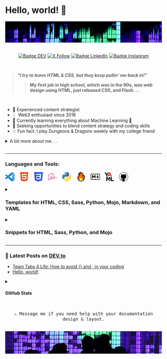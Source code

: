 # Hello, world! 👋

<img src="images/header.jpg" alt="Girl in a jacket">
<div align = center>
<br>

[![Badge DEV]][DEV]
[![X Follow]][Twitter]
[![Badge LinkedIn]][LinkedIn]
[![Badge Instagram]][Instagram]

[Badge DEV]: https://img.shields.io/badge/DEV.to-ilya0x-FFFFFF?color=FFFFFF&logo=dev&logoColor=FFFFFF&labelColor=000000
[DEV]: https://dev.to/ilya0x
[X Follow]: https://img.shields.io/twitter/follow/ilya0x
[Twitter]: https://twitter.com/ilya0x
[Badge LinkedIn]: https://img.shields.io/badge/LinkedIn-Ilya_Podobedov-FFFFFF?color=FFFFFF&logo=LinkedIn&logoColor=FFFFFF&labelColor=0077B5
[LinkedIn]: https://www.linkedin.com/in/ilya0x
[Badge Instagram]: https://img.shields.io/badge/Instagram-ilya0x-FFFFFF?color=FFFFFF&logo=Instagram&logoColor=FFFFFF&labelColor=962fbf
[Instagram]: https://www.instagram.com/ilya0x/
</div>
<br>

> <b><i>"I try to leave HTML & CSS, but they keep pullin' me back in!"</i>
>> My first job in high school, which was in the 90s, was web design using HTML,
>> just released CSS, and Flash. . .</b>

<br>

- 💭&nbsp;Experienced content strategist
- 💡&nbsp;&nbsp;Web3 enthusiast since 2018
- 🌱&nbsp;Currently learning everything about Machine Learning 🤯
- 🤝&nbsp;Seeking opportunities to blend content strategy and coding skills
- ✨&nbsp;Fun fact: I play Dungeons & Dragons weekly with my college friend

<details>
  
<summary>A bit more about me. . .</summary>
<br>

I'm a seasoned content strategist with a background in event production and
media coordination, a Bachelor degree in Design from [UC
Davis](https://www.ucdavis.edu/ "University of California at Davis") and a dozen
[NYU](https://www.nyu.edu/ "New York University") courses under my belt. I'm all
about learning and exploring new big ideas and diving into data, trends, and
what makes people tick.  I create content strategies that cover everything from
text, pictures, audio, video, to the vibe of a physical or virtual space.

I've been in Web3 space since 2018. I have worked with over a dozen NFT and
cryptocurrency projects in various capacities, including Creative Advisor for a
NFT trading platform and Director of Communications for a blueship NFT project.
I am very optimistic and excited about Web3 space and expect great financial
infrastructure and tools to come out of it.

Lately, I've been geeking out on [Python](https://www.python.org/ "Python
programming language") and machine learning. The [MIT Introduction to Deep
Learning](https://www.youtube.com/playlist?list=PLtBw6njQRU-rwp5__7C0oIVt26ZgjG9NI)
course lectures and the [PyTorch for Deep Learning & Machine Learning – Full
Course](https://youtu.be/V_xro1bcAuA?si=i7bEsZQGZZC7rO3B) on YouTube have been
most invaluable for both, learning the theory and terminology behind Machine
Learning and Deep Learning, as well as learning the fundamentals of PyTorch
(it's a 25-hour course!). I'm also excited about learning
[Mojo🔥](https://docs.modular.com/mojo/ "Mojo programming language") from ground
up as I've been following its development since it was made accessible in May
2023.

I'm hoping to find a gig that lets me blend my event and content skills with my
new coding chops. <br>

</details>
<br>

---

<h3>Languages and Tools:</h3>

![VS Code](images/vscode-30.png "Visual Studio Code") &nbsp;&nbsp;
![HTML5](images/html5-30.png "HTML") &nbsp;&nbsp; ![CSS3](images/css3-30.png
"CSS") &nbsp;&nbsp; ![Sass](images/sass5-30.png "Sass") &nbsp;&nbsp;
![Python](images/python-30.png "Python") &nbsp;&nbsp; ![Mojo](images/mojo-30.png
"Mojo") &nbsp;&nbsp; ![Markdown](images/markdown-30.png "Markdown") &nbsp;&nbsp;
![YAML](images/yaml-30.png "YAML") &nbsp;&nbsp; ![GitHub](images/github-30.png
"GitHub")

<details>
  
<summary><h3>Templates for HTML, CSS, Sass, Python, Mojo, Markdown, and YAML</h3></summary>

<img src="images/work-in-progress-icon-70.png" alt="Work in Progress">
<br>
<table border="1">
        <tr>
            <th>Language</th>
            <th>Template Style</th>
            <th>Description</th>
        </tr>
        <tr>
            <td rowspan="3"><img src="images/html5-15.png" alt="HTML"> HTML</td>
            <td>Generic</td>
            <td>Description of the Generic template</td>
        </tr>
        <tr>
            <td>Flask</td>
            <td>Description of the Flask template</td>
        </tr>
        <tr>
            <td>Django</td>
            <td>Description of the Django template</td>
        </tr>
        <tr>
            <td rowspan="2"><img src="images/css3-15.png" alt="CSS"> CSS</td>
            <td>Generic</td>
            <td>Description of the Generic template</td>
        </tr>
        <tr>
            <td>Detailed with Notes</td>
            <td>Description of the Detailed with Notes template</td>
        </tr>
        <tr>
            <td rowspan="2"><img src="images/sass5-15.png" alt="Sass"> Sass</td>
            <td>Using <a href="https://marketplace.visualstudio.com/items?itemName=glenn2223.live-sass">
            Live Sass Compiler</a> <abbr title="Visual Studio Code">VSC</abbr> extension</td>
            <td>Description of Using Live Sass Compiler
            <abbr title="Visual Studio Code">VSC</abbr> extension template</td>
        </tr>
        <tr>
            <td>Using Gulp</td>
            <td>Description of Using Gulp template</td>
        </tr>
        <tr>
            <td rowspan="7"><img src="images/python-15.png" alt="Python"> Python</td>
            <td>Generic</td>
            <td>Description of the Generic template</td>
        </tr>
        <tr>
            <td>Flask</td>
            <td>Description of the Flask template</td>
        </tr>
        <tr>
            <td>Django</td>
            <td>Description of the Django template</td>
        </tr>
        <tr>
            <td>PyGame</td>
            <td>Description of the PyGame template</td>
        </tr>
        <tr>
            <td>PySide6</td>
            <td>Description of the PySide6 template</td>
        </tr>
        <tr>
            <td>PyTorch: Generic</td>
            <td>Description of the PyTorch: Generic template</td>
        </tr>
        <tr>
            <td>PyTorch: TorchAudio</td>
            <td>Description of the PyTorch: TorchAudio template</td>
        </tr>
        <tr>
            <td><img src="images/mojo-15.png" alt="Mojo"> Mojo</td>
            <td>Generic</td>
            <td>Description of the Generic template</td>
        </tr>
        <tr>
            <td rowspan="3"><img src="images/markdown-15.png" alt="Markdown"> Markdown</td>
            <td>Generic</td>
            <td>Description of the Generic template</td>
        </tr>
        <tr>
            <td>GitHub README</td>
            <td>Description of the GitHub README template</td>
        </tr>
        <tr>
            <td>GitHub Profile README</td>
            <td>Description of the GitHub Profile README template</td>
        </tr>
        <tr>
            <td><img src="images/yaml-15.png" alt="YAML"> YAML</td>
            <td>Generic</td>
            <td>Description of the Generic template</td>
        </tr>
    </table>

</details>

<details>
  
<summary><h3>Snippets for HTML, Sass, Python, and Mojo</h3></summary>

<img src="images/work-in-progress-icon-70.png" alt="Work in Progress">
<br>

- <img src="images/html5-15.png" alt="HTML"> HTML
- <img src="images/sass5-15.png" alt="Sass"> Sass
- <img src="images/python-15.png" alt="Python"> Python
- <img src="images/mojo-15.png" alt="Mojo"> Mojo

</details>

---

### 📓 Latest Posts on [DEV.to](https://dev.to/)
<!-- BLOG-POST-LIST:START -->
- [Team Tabs 4 Life: How to avoid {} and ; in your coding](https://dev.to/ilya0x/team-tabs-4-life-how-to-avoid-and-in-your-coding-4mb)
- [Hello, world!](https://dev.to/ilya0x/hello-world-jl7)
<!-- BLOG-POST-LIST:END -->

<details>
  
<summary><h4>GitHub Stats</h4></summary>

[![Anurag's GitHub stats](https://github-readme-stats.vercel.app/api?username=ilya0x)](https://github.com/anuraghazra/github-readme-stats)

</details>

<div align = center>

<kbd><br>
⚠ Message me if you need help with your documentation design & layout.
<br><br></kbd>

<img src="images/footer.jpg" alt="Girl in a jacket">
</div>

 <!-- Reference Links: -->
<!-- Consolidate all links below:
[twitter]
[linkedin]
[instagram]
[ucd]:
[nyu]:
[python]:
[mit-dl-coudse]:
[pytorch-coudse]:
[mojo]:
-->